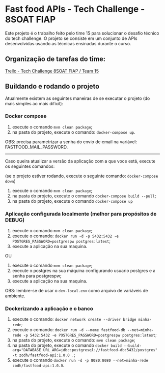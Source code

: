 # Fast food APIs - Tech Challenge - 8SOAT FIAP

Este projeto é o trabalho feito pelo time 15 para solucionar o desafio técnico do tech challenge. O projeto se consiste em um conjunto de APIs desenvolvidas usando as técnicas ensinadas durante o curso.

## Organização de tarefas do time:
[Trello - Tech Challenge 8SOAT FIAP / Team 15](https://trello.com/b/RRTCdSx4/8soat-time-15)

## Buildando e rodando o projeto

Atualmente existem as seguintes maneiras de se executar o projeto (do mais simples ao mais difícil):

### Docker compose

1. execute o comando `mvn clean package`;
2. na pasta do projeto, execute o comando: `docker-compose up`.

OBS: precisa parametrizar a senha do envio de email na variável: FASTFOOD_MAIL_PASSWORD.

---

Caso queira atualizar a versão da aplicação com a que voce está, execute os seguintes comandos:

(se o projeto estiver rodando, execute o seguinte comando: `docker-compose down`)

1. execute o comando `mvn clean package`;
2. na pasta do projeto, execute o comando `docker-compose build --pull`;
3. na pasta do projeto, execute o comando `docker-compose up`

### Aplicação configurada localmente (melhor para propósitos de DEBUG)

1. execute o comando `mvn clean package`;
2. execute o comando: `docker run -d -p 5432:5432 -e POSTGRES_PASSWORD=postgrespw postgres:latest`;
3. execute a aplicação na sua maquina.

OU

1. execute o comando `mvn clean package`;
2. execute o postgres na sua máquina configurando usuario postgres e a senha para postgrespw;
3. execute a aplicação na sua maquina.

OBS: lembre-se de usar o `dev-local.env` como arquivo de variáveis de ambiente.

### Dockerizando a aplicação e o banco

1. execute o comando: `docker network create --driver bridge minha-rede`;
2. execute o comando: `docker run -d --name fastfood-db --net=minha-rede -p 5432:5432 -e POSTGRES_PASSWORD=postgrespw postgres:latest`;
3. na pasta do projeto, execute o comando: `mvn clean package`;
4. na pasta do projeto, execute o comando `docker build --build-arg="DATABASE_URL_ARG=jdbc:postgresql://fastfood-db:5432/postgres" -t zodh/fastfood-api:1.0.0 .`;
5. execute o comando `docker run -d -p 8080:8080 --net=minha-rede zodh/fastfood-api:1.0.0`.
